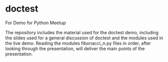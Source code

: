 # doctest
For Demo for Python Meetup

The repository includes the material used for the doctest demo, including the slides used for a general discussion of doctest and the modules used in the live demo.  Reading the modules fibonacci_n.py files in order, after looking through the presentation, will deliver the main points of the presentation.
